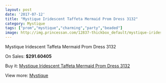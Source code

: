 ```yaml
---
layout: post
date: '2017-07-12'
title: "Mystique Iridescent Taffeta Mermaid Prom Dress 3132"
category: Mystique
tags: ["prom","mystique","charming","party","beaded"]
image: http://img.princessan.com/12837-thickbox_default/mystique-iridescent-taffeta-mermaid-prom-dress-3132.jpg
---
```

Mystique Iridescent Taffeta Mermaid Prom Dress 3132

On Sales: **$291.60405**
<a href="https://www.princessan.com/en/mystique/6091-mystique-iridescent-taffeta-mermaid-prom-dress-3132.html"><amp-img layout="responsive" width="600" height="600" src="//img.princessan.com/12837-thickbox_default/mystique-iridescent-taffeta-mermaid-prom-dress-3132.jpg" alt="Mystique Iridescent Taffeta Mermaid Prom Dress 3132 0" /></a>

Buy it: [Mystique Iridescent Taffeta Mermaid Prom Dress 3132](https://www.princessan.com/en/mystique/6091-mystique-iridescent-taffeta-mermaid-prom-dress-3132.html "Mystique Iridescent Taffeta Mermaid Prom Dress 3132")

View more: [Mystique](https://www.princessan.com/en/47-mystique "Mystique")